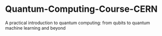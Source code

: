 # Quantum-Computing-Course-CERN

A practical introduction to quantum computing: from qubits to quantum machine learning and beyond
